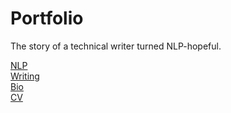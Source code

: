 # Portfolio 

The story of a technical writer turned NLP-hopeful.

[NLP](https://smbirnbaum.github.io/work/nlp)
<br>[Writing](https://smbirnbaum.github.io/work/writing)
<br>[Bio](https://smbirnbaum.github.io/work/bio)
<br>[CV](https://smbirnbaum.github.io/work/cv)